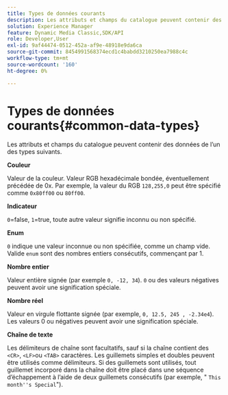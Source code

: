```yaml
---
title: Types de données courants
description: Les attributs et champs du catalogue peuvent contenir des données de l’un des types suivants.
solution: Experience Manager
feature: Dynamic Media Classic,SDK/API
role: Developer,User
exl-id: 9af44474-0512-452a-af9e-48918e9da6ca
source-git-commit: 8454991568374ecd1c4babdd3210250ea7988c4c
workflow-type: tm+mt
source-wordcount: '160'
ht-degree: 0%

---
```


# Types de données courants{#common-data-types}

Les attributs et champs du catalogue peuvent contenir des données de l’un des types suivants.

**Couleur**

Valeur de la couleur. Valeur RGB hexadécimale bondée, éventuellement précédée de 0x. Par exemple, la valeur du RGB `128,255,0` peut être spécifié comme `0x80ff00` ou `80ff00`.

**Indicateur**

`0`=false, `1`=true, toute autre valeur signifie inconnu ou non spécifié.

**Enum**

`0` indique une valeur inconnue ou non spécifiée, comme un champ vide. Valide `enum` sont des nombres entiers consécutifs, commençant par 1.

**Nombre entier**

Valeur entière signée (par exemple `0, -12, 34`). `0` ou des valeurs négatives peuvent avoir une signification spéciale.

**Nombre réel**

Valeur en virgule flottante signée (par exemple, `0, 12.5, 245 , -2.34e4`). Les valeurs 0 ou négatives peuvent avoir une signification spéciale.

**Chaîne de texte**

Les délimiteurs de chaîne sont facultatifs, sauf si la chaîne contient des `<CR>`, `<LF>`ou `<TAB>` caractères. Les guillemets simples et doubles peuvent être utilisés comme délimiteurs. Si des guillemets sont utilisés, tout guillemet incorporé dans la chaîne doit être placé dans une séquence d’échappement à l’aide de deux guillemets consécutifs (par exemple, &quot; `This month''s Special`&quot;).
